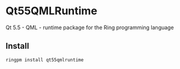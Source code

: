 # Qt55QMLRuntime

Qt 5.5 - QML - runtime package for the Ring programming language

## Install

	ringpm install qt55qmlruntime
